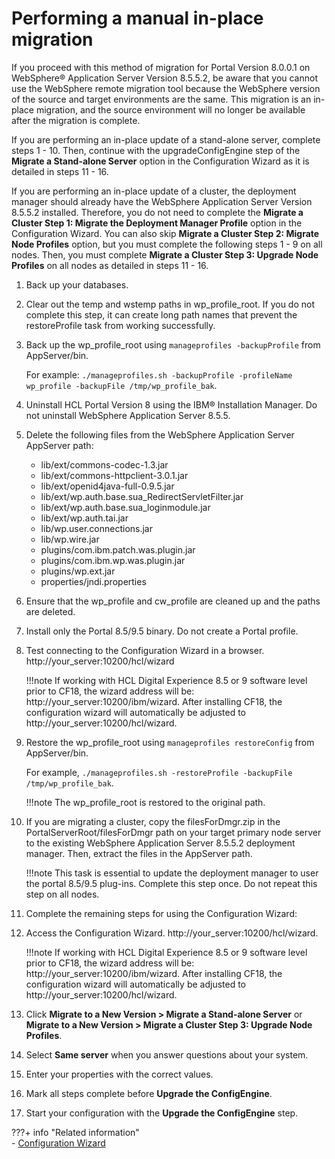 # Performing a manual in-place migration

If you proceed with this method of migration for Portal Version 8.0.0.1 on WebSphere® Application Server Version 8.5.5.2, be aware that you cannot use the WebSphere remote migration tool because the WebSphere version of the source and target environments are the same. This migration is an in-place migration, and the source environment will no longer be available after the migration is complete.

If you are performing an in-place update of a stand-alone server, complete steps 1 - 10. Then, continue with the upgradeConfigEngine step of the **Migrate a Stand-alone Server** option in the Configuration Wizard as it is detailed in steps 11 - 16.

If you are performing an in-place update of a cluster, the deployment manager should already have the WebSphere Application Server Version 8.5.5.2 installed. Therefore, you do not need to complete the **Migrate a Cluster Step 1: Migrate the Deployment Manager Profile** option in the Configuration Wizard. You can also skip **Migrate a Cluster Step 2: Migrate Node Profiles** option, but you must complete the following steps 1 - 9 on all nodes. Then, you must complete **Migrate a Cluster Step 3: Upgrade Node Profiles** on all nodes as detailed in steps 11 - 16.

1.  Back up your databases.

2.  Clear out the temp and wstemp paths in wp_profile_root. If you do not complete this step, it can create long path names that prevent the restoreProfile task from working successfully.

3.  Back up the wp_profile_root using `manageprofiles -backupProfile` from AppServer/bin.

    For example: `./manageprofiles.sh -backupProfile -profileName wp_profile -backupFile /tmp/wp_profile_bak`.

4.  Uninstall HCL Portal Version 8 using the IBM® Installation Manager. Do not uninstall WebSphere Application Server 8.5.5.

5.  Delete the following files from the WebSphere Application Server AppServer path:

    -   lib/ext/commons-codec-1.3.jar
    -   lib/ext/commons-httpclient-3.0.1.jar
    -   lib/ext/openid4java-full-0.9.5.jar
    -   lib/ext/wp.auth.base.sua_RedirectServletFilter.jar
    -   lib/ext/wp.auth.base.sua_loginmodule.jar
    -   lib/ext/wp.auth.tai.jar
    -   lib/wp.user.connections.jar
    -   lib/wp.wire.jar
    -   plugins/com.ibm.patch.was.plugin.jar
    -   plugins/com.ibm.wp.was.plugin.jar
    -   plugins/wp.ext.jar
    -   properties/jndi.properties

6.  Ensure that the wp_profile and cw_profile are cleaned up and the paths are deleted.

7.  Install only the Portal 8.5/9.5 binary. Do not create a Portal profile.

8.  Test connecting to the Configuration Wizard in a browser. http://your_server:10200/hcl/wizard

    !!!note
        If working with HCL Digital Experience 8.5 or 9 software level prior to CF18, the wizard address will be: http://your_server:10200/ibm/wizard. After installing CF18, the configuration wizard will automatically be adjusted to http://your_server:10200/hcl/wizard.

9.  Restore the wp_profile_root using `manageprofiles restoreConfig` from AppServer/bin.

    For example, `./manageprofiles.sh -restoreProfile -backupFile /tmp/wp_profile_bak`.

    !!!note
        The wp_profile_root is restored to the original path.

10. If you are migrating a cluster, copy the filesForDmgr.zip in the PortalServerRoot/filesForDmgr path on your target primary node server to the existing WebSphere Application Server 8.5.5.2 deployment manager. Then, extract the files in the AppServer path.

    !!!note
        This task is essential to update the deployment manager to user the portal 8.5/9.5 plug-ins. Complete this step once. Do not repeat this step on all nodes.

11. Complete the remaining steps for using the Configuration Wizard:

12. Access the Configuration Wizard. http://your_server:10200/hcl/wizard.

    !!!note
        If working with HCL Digital Experience 8.5 or 9 software level prior to CF18, the wizard address will be: http://your_server:10200/ibm/wizard. After installing CF18, the configuration wizard will automatically be adjusted to http://your_server:10200/hcl/wizard.

13. Click **Migrate to a New Version > Migrate a Stand-alone Server** or **Migrate to a New Version > Migrate a Cluster Step 3: Upgrade Node Profiles**.

14. Select **Same server** when you answer questions about your system.

15. Enter your properties with the correct values.

16. Mark all steps complete before **Upgrade the ConfigEngine**.

17. Start your configuration with the **Upgrade the ConfigEngine** step.


???+ info "Related information"  
    -   [Configuration Wizard](../../../../../../deployment/manage/portal_admin_tools/cfg_wizard/index.md)

